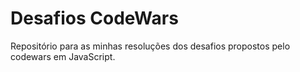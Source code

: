 # Desafios CodeWars

Repositório para as minhas resoluções dos desafios propostos pelo codewars em JavaScript.
